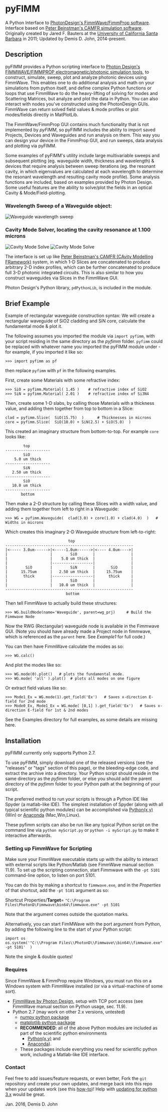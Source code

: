 # pyFIMM
A Python Interface to [PhotonDesign's FimmWave/FimmProp software](http://www.photond.com/products/fimmwave.htm).
Interface based on [Peter Beinstman's CAMFR simulation software](http://camfr.sourceforge.net).
Originally created by Jared F. Bauters at the [University of California Santa Barbara](ucsb.edu) in 2011; 
Updated by Demis D. John, 2014-present.


## Description

pyFIMM provides a Python scripting interface to [Photon Design's FIMMWAVE/FIMMPROP electromagnetic/photonic simulation tools](http://www.photond.com/products/fimmwave.htm), to construct, simulate, sweep, plot and analyze photonic devices using FimmWave.  This enables one to do additional analysis and math on your simulations from python itself, and define complex Python functions or loops that use FimmWave to do the heavy-lifting of solving for modes and Scattering Matrices, but analyze and plot the data in Python. You can also interact with nodes you've constructed using the PhotonDesign GUIs. FimmWave can return solved field values & mode profiles or plot modes/fields directly in MatPlotLib.

The FimmWave/FimmProp GUI contains much functionality that is not implemented by *pyFIMM*, so pyFIMM includes the ability to import saved Projects, Devices and Waveguides and run analysis on them. This way you can design your device in the FimmProp GUI, and run sweeps, data analysis and plotting via pyFIMM.

Some examples of pyFIMM's utility include large multivariable sweeps and subsequent plotting (eg. waveguide width, thickness and wavelength) & devices that require analysis between sweep iterations (eg. the resonant cavity, in which eigenvalues are calculated at each wavelength to determine the resonant wavelength and resulting cavity mode profile).
Some analysis functions are included, based on examples provided by Photon Design.  Some useful features are the ability to solve/plot the fields in an optical Cavity & Mode/Field-plotting.


### Wavelength Sweep of a Waveguide object:
![Waveguide wavelength sweep](pyfimm/media/WG_Wavelength_Sweep_Animation_v3.gif)


### Cavity Mode Solver, locating the cavity resonance at 1.100 microns
![Cavity Mode Solve](pyfimm/media/Cavity.calc_-_field_01.png)
![Cavity Mode Solve](pyfimm/media/Cavity.calc_-_field_02.png)

The interface is set up like [Peter Beinstman's CAMFR (CAvity Modelling FRamework)](http://camfr.sourceforge.net) system, in which 1-D Slices are concatenated to produce arbitrary 2-D index profiles, which can be further concatenated to produce full 3-D photonic integrated circuits. This is also similar to how you construct waveguides via Slices in the FimmWave GUI.

Photon Design's Python library, `pdPythonLib`, is included in the module.


## Brief Example
Example of rectangular waveguide construction syntax: We will create a rectangular waveguide of SiO2 cladding and SiN core, calculate the fundamental mode & plot it. 

The following assumes you imported the module via `import pyfimm`, with your script residing in the same directory as the *pyfimm* folder.  `pyfimm` could be replaced with whatever name you imported the pyFIMM module under - for example, if you imported it like so:

    >>> import pyfimm as pf
    
then replace `pyfimm` with `pf` in the following examples.

First, create some Materials with some refractive index:

    >>> SiO = pyfimm.Material( 1.45 )    # refractive index of SiO2
    >>> SiN = pyfimm.Material( 2.01 )    # refractive index of Si3N4

Then, create some 1-D slabs, by calling those Materials with a thickness value, and adding them together from top to bottom in a Slice:

    clad = pyfimm.Slice(  SiO(15.75)  )      # Thicknesses in microns
    core = pyfimm.Slice(  SiO(10.0) + SiN(2.5) + SiO(5.0)  )
    
This created an imaginary structure from bottom-to-top. For example `core` looks like:

            top         
    --------------------
            SiO
        5.0 um thick
    --------------------
            SiN
       2.50 um thick
    --------------------
            SiO
       10.0 um thick
    --------------------
           bottom

Then make a 2-D structure by calling these Slices with a width value, and adding them together from left to right in a Waveguide:

    >>> WG = pyfimm.Waveguide(  clad(3.0) + core(1.0) + clad(4.0)  )   # Widths in microns
    
Which creates this imaginary 2-D Waveguide structure from left-to-right:

                                top         
    ---------------------------------------------------------
    |<----- 3.0um------>|<-----1.0um------>|<---- 4.0um---->|
    |                   |        SiO       |                |
    |                   |    5.0 um thick  |                |                
    |                   |------------------|                |
    |        SiO        |        SiN       |       SiO      |
    |      15.75um      |   2.50 um thick  |     15.75um    |
    |       thick       |------------------|      thick     |
    |                   |        SiO       |                |
    |                   |   10.0 um thick  |                |
    ---------------------------------------------------------
                               bottom
    
Then tell FimmWave to actually build these structures:

    >>> WG.buildNode(name='Waveguide', parent=wg_prj)     # Build the Fimmwave Node
    
Now the RWG (Rectangular) waveguide node is available in the Fimmwave GUI.  (Note you should have already made a Project node in fimmwave, which is referenced as the `parent` here.  See *Example1* for full code.)

You can then have FimmWave calculate the modes as so:

    >>> WG.calc()

And plot the modes like so:

    >>> WG.mode(0).plot()   # plots the fundamental mode.
    >>> WG.mode( 'all' ).plot()  # plots all modes on one figure
    
Or extract field values like so:

    >>> Mode1_Ex = WG.mode(1).get_field('Ex')   # Saves x-direction E-field for 2nd mode
    >>> Mode0_Ex, Mode1_Ex = WG.mode( [0,1] ).get_field('Ex')   # Saves x-direction E-field for 1st & 2nd modes

See the Examples directory for full examples, as some details are missing here.



## Installation
pyFIMM currently only supports Python 2.7.

To use pyFIMM, simply download one of the released versions (see the "releases" or "tags" section of this page), or the bleeding-edge code, and extract the archive into a directory.  Your Python script should reside in the same directory as the *pyfimm* folder, or else you should add the parent directory of the *pyfimm* folder to your Python path at the beginning of your script.    

The preferred method to run your scripts is through a Python IDE like Spyder (a matlab-like IDE).  The simplest installation of Spyder (along with all typical scientific python modules) can be accomplished via [Python(x,y)](https://code.google.com/p/pythonxy/) (Win) or [Anaconda](http://continuum.io/downloads) (Mac,Win,Linux). 

These pyfimm scripts can also be run like any typical Python script on the command line via `python myScript.py` or `python -i myScript.py` to make it interactive afterwards.

### Setting up FimmWave for Scripting
Make sure your FimmWave executable starts up with the ability to interact with external scripts like Python/Matlab (see FimmWave manual section 11.9).
To set up the scripting connection, start Fimmwave with the `-pt 5101` command-line option, to listen on port 5101. 

You can do this by making a shortcut to `fimmwave.exe`, and in the *Properties* of that shortcut, add the `-pt 5101` argument as so:

Shortcut Properties/**Target**= `"C:\Program Files\PhotonD\Fimmwave\bin64\fimmwave.exe" -pt 5101`

Note that the argument comes outside the quotation marks.

Alternatively, you can start FimMWave with the port argument from Python, by adding the following line to the start of your Python script:

    import os
    os.system('"C:\\Program Files\\PhotonD\\Fimmwave\\bin64\\fimmwave.exe" -pt 5101'  )

Note the single & double quotes! 


### Requires
Since FimmWave & FimmProp require Windows, you must run this on a Windows system with FimmWave installed (or via a virtual-machine of some sort).  
* [FimmWave by Photon Design](http://www.photond.com/products/fimmwave.htm), setup with TCP port access (see FimmWave manual section on Python usage, sec. 11.9).
* Python 2.7 (may work on other 2.x versions, untested)
    * [numpy python package](http://www.numpy.org)
    * [matplotlib python package](http://matplotlib.org)
    * **RECOMMENDED**: all of the above Python modules are included as part of the scientific python environments 
        * [Python(x,y)](https://code.google.com/p/pythonxy/) and 
        * [Anaconda](http://continuum.io/downloads)).
    * These packages include everything you need for scientific python work, including a Matlab-like IDE interface.

### Contact
Feel free to add issues/feature requests, or even better, Fork the `git` repository and create your own updates, and merge back into this repo when your updates work (see this [how-to](http://kbroman.org/github_tutorial/pages/fork.html))!  Help with [updating for python 3.x](https://github.com/demisjohn/pyFIMM/issues/67) would be great.

Jan. 2016, Demis D. John

